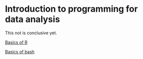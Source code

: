 # Introduction to programming for data analysis

This not is conclusive yet.


[Basics of R](./R/R_lab.html)

[Basics of bash](./bash/bash.md)

